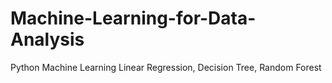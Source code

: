 # Machine-Learning-for-Data-Analysis
Python Machine Learning 
Linear Regression, Decision Tree, Random Forest
